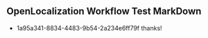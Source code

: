 ## OpenLocalization Workflow Test MarkDown
* 1a95a341-8834-4483-9b54-2a234e6ff79f thanks!

<!--HONumber=Jul16_HO4-->


